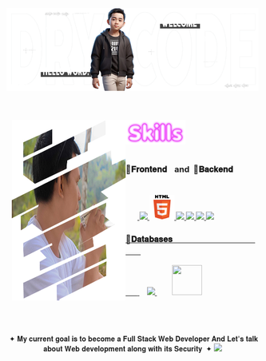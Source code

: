 <p align="center">
<img src="./images/DRY.png">
</p>
<br>
<div>
<p style="padding:10px;"> 
 <img src="./images/DRY3.png" align="left">
 
 <img src="./images/DRY2.png" alt="html5" width="120" height="50"/>
       
### 🔹𝐅𝐫𝐨𝐧𝐭𝐞𝐧𝐝ㅤand &nbsp;🔹𝐁𝐚𝐜𝐤𝐞𝐧𝐝ㅤㅤㅤㅤㅤㅤㅤ

  &nbsp;&nbsp;&nbsp;&nbsp;&nbsp;&nbsp;<a href="https://www.w3schools.com/Css/"> <img src="https://img.icons8.com/color/48/000000/css3.png"/> </a>
  <a href="https://www.w3schools.com/html/" target="_blank"> <img src="https://raw.githubusercontent.com/devicons/devicon/master/icons/html5/html5-original-wordmark.svg" alt="html5" width="50" height="50"/> </a>
  <a href="https://www.java.com" target="_blank"> <img src="https://img.icons8.com/color/48/000000/java-coffee-cup-logo.png"/> </a>
  <a href="https://developer.mozilla.org/en-US/docs/Web/JavaScript" target="_blank"> <img src="https://img.icons8.com/color/48/000000/javascript.png"/> </a>
  <a href="https://www.typescriptlang.org/" target="_blank"> <img src="https://img.icons8.com/color/48/000000/typescript.png"/>
  <a href="https://www.python.org/" target="_blank"> <img src="https://img.icons8.com/color/48/000000/python.png"/>


### 🔹𝐃𝐚𝐭𝐚𝐛𝐚𝐬𝐞𝐬ㅤㅤㅤㅤㅤㅤㅤㅤㅤㅤㅤㅤㅤ

   &nbsp;&nbsp;&nbsp;&nbsp;&nbsp;&nbsp;<a href="https://www.w3schools.com/Css/"> <a style="padding:15px;" href="https://www.mysql.com/" target="_blank"> <img src="https://img.icons8.com/fluent/50/000000/mysql-logo.png"/> </a>
    <a style="padding:15px;" href="https://www.mongodb.com/" target="_blank"> <img src="https://img.icons8.com/color/452/mongodb.png" height=60 width=60 /> </a>
</p>
<br>
   
   &nbsp;
 
   <p align="center">
   &nbsp;&#10022; 𝐌𝐲 𝐜𝐮𝐫𝐫𝐞𝐧𝐭 𝐠𝐨𝐚𝐥 𝐢𝐬 𝐭𝐨 𝐛𝐞𝐜𝐨𝐦𝐞 𝐚 𝐅𝐮𝐥𝐥 𝐒𝐭𝐚𝐜𝐤 𝐖𝐞𝐛 𝐃𝐞𝐯𝐞𝐥𝐨𝐩𝐞𝐫 𝐀𝐧𝐝 𝐋𝐞𝐭'𝐬 𝐭𝐚𝐥𝐤 𝐚𝐛𝐨𝐮𝐭 𝐖𝐞𝐛 𝐝𝐞𝐯𝐞𝐥𝐨𝐩𝐦𝐞𝐧𝐭 𝐚𝐥𝐨𝐧𝐠 𝐰𝐢𝐭𝐡 𝐢𝐭𝐬 𝐒𝐞𝐜𝐮𝐫𝐢𝐭𝐲 &nbsp;&#10022;
    <img src="https://user-images.githubusercontent.com/73097560/115834477-dbab4500-a447-11eb-908a-139a6edaec5c.gif"> 
   </p>

 </div>
